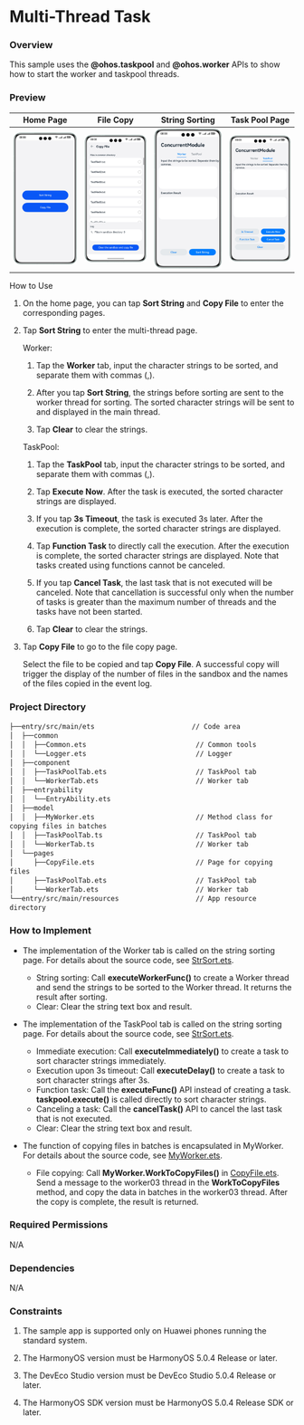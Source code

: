 # Multi-Thread Task

### Overview

This sample uses the **@ohos.taskpool** and **@ohos.worker** APIs to show how to start the worker and taskpool threads.

### Preview

| Home Page                            | File Copy                               | String Sorting                        | Task Pool Page                          |
|--------------------------------------|-----------------------------------------|---------------------------------------|-----------------------------------------|
| ![](screenshots/device/index.en.png) | ![](screenshots/device/copyFile.en.png) | ![](screenshots/device/worker.en.png) | ![](screenshots/device/taskpool.en.png) |

How to Use

1. On the home page, you can tap **Sort String** and **Copy File** to enter the corresponding pages.

2. Tap **Sort String** to enter the multi-thread page.

   Worker:

    1. Tap the **Worker** tab, input the character strings to be sorted, and separate them with commas (,).

    2. After you tap **Sort String**, the strings before sorting are sent to the worker thread for sorting. The sorted character strings will be sent to and displayed in the main thread.

    3. Tap **Clear** to clear the strings.

   TaskPool:

    1. Tap the **TaskPool** tab, input the character strings to be sorted, and separate them with commas (,).

    2. Tap **Execute Now**. After the task is executed, the sorted character strings are displayed.

    3. If you tap **3s Timeout**, the task is executed 3s later. After the execution is complete, the sorted character strings are displayed.

    4. Tap **Function Task** to directly call the execution. After the execution is complete, the sorted character strings are displayed. Note that tasks created using functions cannot be canceled.

    5. If you tap **Cancel Task**, the last task that is not executed will be canceled. Note that cancellation is successful only when the number of tasks is greater than the maximum number of threads and the tasks have not been started.

    6. Tap **Clear** to clear the strings.

3. Tap **Copy File** to go to the file copy page.

   Select the file to be copied and tap **Copy File**. A successful copy will trigger the display of the number of files in the sandbox and the names of the files copied in the event log.

### Project Directory

```
├──entry/src/main/ets                        // Code area
│  ├──common
│  │  ├──Common.ets                           // Common tools
│  │  └──Logger.ets                           // Logger
│  ├──component
│  │  ├──TaskPoolTab.ets                      // TaskPool tab
│  │  └──WorkerTab.ets                        // Worker tab
│  ├──entryability
│  │  └──EntryAbility.ets  
│  ├──model
│  │  ├──MyWorker.ets                         // Method class for copying files in batches
│  │  ├──TaskPoolTab.ts                       // TaskPool tab
│  │  └──WorkerTab.ts                         // Worker tab
│  └──pages
│     ├──CopyFile.ets                         // Page for copying files
│     ├──TaskPoolTab.ets                      // TaskPool tab
│     └──WorkerTab.ets                        // Worker tab
└──entry/src/main/resources                   // App resource directory
```

### How to Implement

* The implementation of the Worker tab is called on the string sorting page. For details about the source code, see [StrSort.ets](entry/src/main/ets/pages/StrSort.ets).
    * String sorting: Call **executeWorkerFunc()** to create a Worker thread and send the strings to be sorted to the Worker thread. It returns the result after sorting.
    * Clear: Clear the string text box and result.

* The implementation of the TaskPool tab is called on the string sorting page. For details about the source code, see [StrSort.ets](entry/src/main/ets/pages/StrSort.ets).
    * Immediate execution: Call **executeImmediately()** to create a task to sort character strings immediately.
    * Execution upon 3s timeout: Call **executeDelay()** to create a task to sort character strings after 3s.
    * Function task: Call the **executeFunc()** API instead of creating a task. **taskpool.execute()** is called directly to sort character strings.
    * Canceling a task: Call the **cancelTask()** API to cancel the last task that is not executed.
    * Clear: Clear the string text box and result.

* The function of copying files in batches is encapsulated in MyWorker. For details about the source code, see [MyWorker.ets](entry/src/main/ets/model/MyWorker.ets).

    * File copying: Call **MyWorker.WorkToCopyFiles()** in [CopyFile.ets](entry/src/main/ets/pages/CopyFile.ets). Send a message to the worker03 thread in the **WorkToCopyFiles** method, and copy the data in batches in the worker03 thread. After the copy is complete, the result is returned.

### Required Permissions

N/A

### Dependencies

N/A

### Constraints

1. The sample app is supported only on Huawei phones running the standard system.

2. The HarmonyOS version must be HarmonyOS 5.0.4 Release or later.

3. The DevEco Studio version must be DevEco Studio 5.0.4 Release or later.

4. The HarmonyOS SDK version must be HarmonyOS 5.0.4 Release SDK or later.
